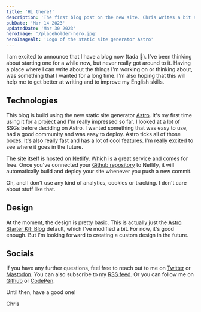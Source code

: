 ```yaml
---
title: 'Hi there!'
description: 'The first blog post on the new site. Chris writes a bit about himself and the technology behind the blog.'
pubDate: 'Mar 14 2023'
updatedDate: 'Mar 30 2023'
heroImage: '/placeholder-hero.jpg'
heroImageAlt: 'Logo of the static site generator Astro'
---
```


I am excited to announce that I have a blog now (tada 🎉). I've been thinking about starting one for a while now, but never really got around to it. Having a place where I can write about the things I'm working on or thinking about, was something that I wanted for a long time. I'm also hoping that this will help me to get better at writing and to improve my English skills.

## Technologies

This blog is build using the new static site generator [Astro](https://astro.build/). It's my first time using it for a project and I'm really impressed so far. I looked at a lot of SSGs before deciding on Astro. I wanted something that was easy to use, had a good community and was easy to deploy. Astro ticks all of those boxes. It's also really fast and has a lot of cool features. I'm really excited to see where it goes in the future.

The site itself is hosted on [Netlify](https://www.netlify.com/). Which is a great service and comes for free. Once you've connected your [Github repository](https://github.com/chlorophyllkid/blog) to Netlify, it will automatically build and deploy your site whenever you push a new commit.

Oh, and I don't use any kind of analytics, cookies or tracking. I don't care about stuff like that.

## Design

At the moment, the design is pretty basic. This is actually just the [Astro Starter Kit: Blog](https://github.com/withastro/astro/tree/latest/examples/blog) default, which I've modified a bit. For now, it's good enough. But I'm looking forward to creating a custom design in the future.

## Socials

If you have any further questions, feel free to reach out to me on [Twitter](https://twitter.com/chlorophyllkid) or [Mastodon](https://indieweb.social/@christophervoigt). You can also subscribe to my [RSS feed](/rss.xml). Or you can follow me on [Github](https://github.com/chlorophyllkid) or [CodePen](https://codepen.io/chlorophyllkid/).

Until then, have a good one!

Chris
